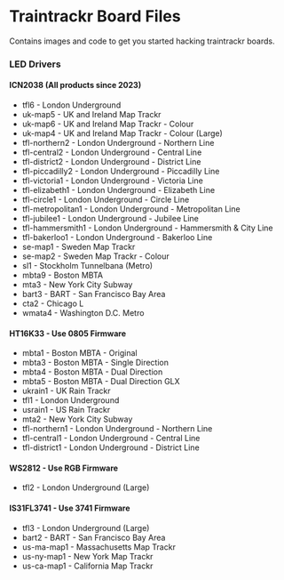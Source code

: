 # Traintrackr Board Files

Contains images and code to get you started hacking traintrackr boards.

### LED Drivers

#### ICN2038 (All products since 2023)

- tfl6 - London Underground 
- uk-map5 - UK and Ireland Map Trackr 
- uk-map6 - UK and Ireland Map Trackr - Colour 
- uk-map4 - UK and Ireland Map Trackr - Colour (Large) 
- tfl-northern2 - London Underground - Northern Line 
- tfl-central2 - London Underground - Central Line 
- tfl-district2 - London Underground - District Line 
- tfl-piccadilly2 - London Underground - Piccadilly Line 
- tfl-victoria1 - London Underground - Victoria Line 
- tfl-elizabeth1 - London Underground - Elizabeth Line 
- tfl-circle1 - London Underground - Circle Line 
- tfl-metropolitan1 - London Underground - Metropolitan Line 
- tfl-jubilee1 - London Underground - Jubilee Line 
- tfl-hammersmith1 - London Underground - Hammersmith & City Line  
- tfl-bakerloo1 - London Underground - Bakerloo Line  
- se-map1 - Sweden Map Trackr 
- se-map2 - Sweden Map Trackr - Colour 
- sl1 - Stockholm Tunnelbana (Metro) 
- mbta9 -  Boston MBTA 
- mta3 - New York City Subway  
- bart3 - BART - San Francisco Bay Area  
- cta2 - Chicago L 
- wmata4 - Washington D.C. Metro 


#### HT16K33 - Use 0805 Firmware

- mbta1 - Boston MBTA - Original 
- mbta3 - Boston MBTA - Single Direction  
- mbta4 - Boston MBTA - Dual Direction 
- mbta5 - Boston MBTA - Dual Direction GLX 
- ukrain1 - UK Rain Trackr  
- tfl1 - London Underground 
- usrain1 - US Rain Trackr 
- mta2 - New York City Subway 
- tfl-northern1 - London Underground - Northern Line 
- tfl-central1 - London Underground - Central Line 
- tfl-district1 - London Underground - District Line 

#### WS2812 - Use RGB Firmware

- tfl2 - London Underground (Large) 

#### IS31FL3741 - Use 3741 Firmware

- tfl3 - London Underground (Large) 
- bart2 - BART - San Francisco Bay Area 
- us-ma-map1 - Massachusetts Map Trackr 
- us-ny-map1 - New York Map Trackr 
- us-ca-map1 - California Map Trackr 


